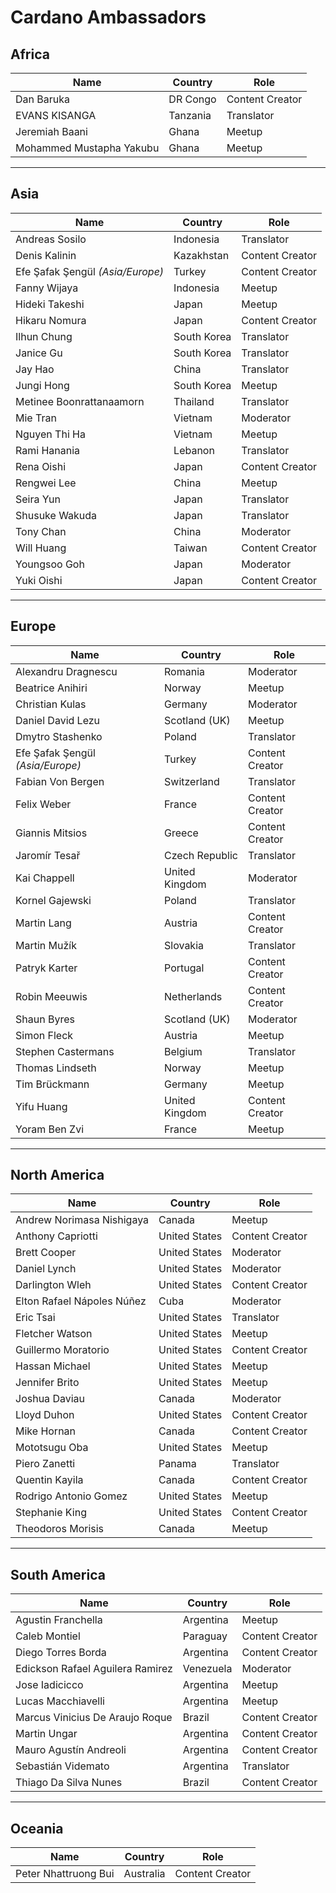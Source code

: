 # Cardano Ambassadors

## Africa
| Name                      | Country   | Role             |
|---------------------------|----------|------------------|
| Dan Baruka                | DR Congo  | Content Creator  |
| EVANS KISANGA             | Tanzania  | Translator       |
| Jeremiah Baani            | Ghana     | Meetup           |
| Mohammed Mustapha Yakubu  | Ghana     | Meetup           |

------


## Asia
| Name                             | Country       | Role             |
|----------------------------------|--------------|------------------|
| Andreas Sosilo                   | Indonesia     | Translator       |
| Denis Kalinin                    | Kazakhstan    | Content Creator  |
| Efe Şafak Şengül *(Asia/Europe)* | Turkey        | Content Creator  |
| Fanny Wijaya                     | Indonesia     | Meetup           |
| Hideki Takeshi                   | Japan         | Meetup           |
| Hikaru Nomura                    | Japan         | Content Creator  |
| Ilhun Chung                      | South Korea   | Translator       |
| Janice Gu                        | South Korea   | Translator       |
| Jay Hao                          | China         | Translator       |
| Jungi Hong                       | South Korea   | Meetup           |
| Metinee Boonrattanaamorn        | Thailand      | Translator       |
| Mie Tran                         | Vietnam       | Moderator        |
| Nguyen Thi Ha                    | Vietnam       | Meetup           |
| Rami Hanania                     | Lebanon       | Translator       |
| Rena Oishi                       | Japan         | Content Creator  |
| Rengwei Lee                      | China         | Meetup           |
| Seira Yun                        | Japan         | Translator       |
| Shusuke Wakuda                   | Japan         | Translator       |
| Tony Chan                        | China         | Moderator        |
| Will Huang                       | Taiwan        | Content Creator  |
| Youngsoo Goh                     | Japan         | Moderator        |
| Yuki Oishi                       | Japan         | Content Creator  |

------


## Europe
| Name                               | Country          | Role             |
|------------------------------------|------------------|------------------|
| Alexandru Dragnescu                | Romania          | Moderator        |
| Beatrice Anihiri                   | Norway           | Meetup           |
| Christian Kulas                    | Germany          | Moderator        |
| Daniel David Lezu                  | Scotland (UK)    | Meetup           |
| Dmytro Stashenko                   | Poland           | Translator       |
| Efe Şafak Şengül *(Asia/Europe)*   | Turkey           | Content Creator  |
| Fabian Von Bergen                  | Switzerland      | Translator       |
| Felix Weber                        | France           | Content Creator  |
| Giannis Mitsios                    | Greece           | Content Creator  |
| Jaromír Tesař                      | Czech Republic   | Translator       |
| Kai Chappell                       | United Kingdom   | Moderator        |
| Kornel Gajewski                    | Poland           | Translator       |
| Martin Lang                        | Austria          | Content Creator  |
| Martin Mužík                       | Slovakia         | Translator       |
| Patryk Karter                      | Portugal         | Content Creator  |
| Robin Meeuwis                      | Netherlands      | Content Creator  |
| Shaun Byres                        | Scotland (UK)    | Moderator        |
| Simon Fleck                        | Austria          | Meetup           |
| Stephen Castermans                 | Belgium          | Translator       |
| Thomas Lindseth                    | Norway           | Meetup           |
| Tim Brückmann                      | Germany          | Meetup           |
| Yifu Huang                         | United Kingdom   | Content Creator  |
| Yoram Ben Zvi                      | France           | Meetup           |

------

## North America
| Name                             | Country       | Role             |
|----------------------------------|--------------|------------------|
| Andrew Norimasa Nishigaya        | Canada        | Meetup           |
| Anthony Capriotti                | United States | Content Creator  |
| Brett Cooper                     | United States | Moderator        |
| Daniel Lynch                     | United States | Moderator        |
| Darlington Wleh                  | United States | Content Creator  |
| Elton Rafael Nápoles Núñez       | Cuba          | Moderator        |
| Eric Tsai                        | United States | Translator       |
| Fletcher Watson                  | United States | Meetup           |
| Guillermo Moratorio              | United States | Content Creator  |
| Hassan Michael                   | United States | Meetup           |
| Jennifer Brito                   | United States | Meetup           |
| Joshua Daviau                    | Canada        | Moderator        |
| Lloyd Duhon                      | United States | Content Creator  |
| Mike Hornan                      | Canada        | Content Creator  |
| Mototsugu Oba                    | United States | Meetup           |
| Piero Zanetti                    | Panama        | Translator       |
| Quentin Kayila                   | Canada        | Content Creator  |
| Rodrigo Antonio Gomez            | United States | Meetup           |
| Stephanie King                   | United States | Content Creator  |
| Theodoros Morisis               | Canada        | Meetup           |

------


## South America
| Name                               | Country    | Role             |
|------------------------------------|-----------|------------------|
| Agustin Franchella                 | Argentina  | Meetup           |
| Caleb Montiel                      | Paraguay   | Content Creator  |
| Diego Torres Borda                 | Argentina  | Content Creator  |
| Edickson Rafael Aguilera Ramirez   | Venezuela  | Moderator        |
| Jose Iadicicco                     | Argentina  | Meetup           |
| Lucas Macchiavelli                 | Argentina  | Meetup           |
| Marcus Vinicius De Araujo Roque    | Brazil     | Content Creator  |
| Martin Ungar                       | Argentina  | Content Creator  |
| Mauro Agustín Andreoli             | Argentina  | Content Creator  |
| Sebastián Videmato                 | Argentina  | Translator       |
| Thiago Da Silva Nunes             | Brazil     | Content Creator  |

------


## Oceania
| Name                   | Country     | Role             |
|------------------------|------------|------------------|
| Peter Nhattruong Bui   | Australia  | Content Creator  |
